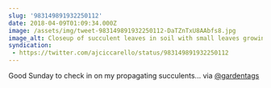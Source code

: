```yaml
---
slug: '983149891932250112'
date: 2018-04-09T01:09:34.000Z
image: /assets/img/tweet-983149891932250112-DaTZnTxU8AAbfs8.jpg
image_alt: Closeup of succulent leaves in soil with small leaves growing out of them.
syndication:
 - https://twitter.com/ajciccarello/status/983149891932250112
---
```


Good Sunday to check in on my propagating succulents... via [@gardentags](https://twitter.com/gardentags) 
